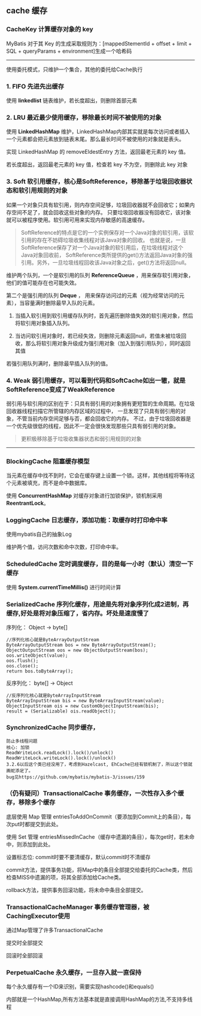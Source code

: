 ## cache 缓存

### CacheKey 计算缓存对象的 key

MyBatis 对于其 Key 的生成采取规则为：[mappedStementId + offset + limit + SQL + queryParams + environment]生成一个哈希码

------------------------------------------

使用委托模式，只维护一个集合，其他的委托给Cache执行

### 1. FIFO 先进先出缓存

使用 **linkedlist** 链表维护，若长度超出，则删除首部元素

### 2. LRU 最近最少使用缓存，移除最长时间不被使用的对象

使用 **LinkedHashMap** 维护，LinkedHashMap内部其实就是每次访问或者插入一个元素都会把元素放到链表末尾。那么最长时间不被使用的对象就是表头。

实现 LinkedHashMap 的 removeEldestEntry 方法，返回最老元素的 key 值。

若长度超出，返回最老元素的 key 值，检查若 key 不为空，则删除此 key 对象

### 3. Soft 软引用缓存，核心是SoftReference，移除基于垃圾回收器状态和软引用规则的对象

如果一个对象只具有软引用，则内存空间足够，垃圾回收器就不会回收它；如果内存空间不足了，就会回收这些对象的内存。
只要垃圾回收器没有回收它，该对象就可以被程序使用。软引用可用来实现内存敏感的高速缓存。   

> SoftReference的特点是它的一个实例保存对一个Java对象的软引用，该软引用的存在不妨碍垃圾收集线程对该Java对象的回收。
也就是说，一旦SoftReference保存了对一个Java对象的软引用后，在垃圾线程对这个Java对象回收前，
SoftReference类所提供的get()方法返回Java对象的强引用。另外，一旦垃圾线程回收该Java对象之后，get()方法将返回null。 

维护两个队列，一个是软引用的队列 **ReferenceQueue** ，用来保存软引用对象，他们的值可能存在也可能失效。

第二个是强引用的队列 **Deque** ， 用来保存访问过的元素（视为经常访问的元素），当容量满时删除最早入队的元素。

1. 当插入软引用到软引用缓存队列时，首先遍历删除值失效的软引用对象，然后将软引用对象插入队列。

2. 当访问软引用对象时，若已经失效，则删除元素返回null，若值未被垃圾回收，那么将软引用对象升级成为强引用对象（加入到强引用队列），同时返回其值

若强引用队列满时，删除最早插入队列的值。

### 4. Weak 弱引用缓存，可以看到代码和SoftCache如出一辙，就是SoftReference变成了WeakReference
         
弱引用与软引用的区别在于：只具有弱引用的对象拥有更短暂的生命周期。在垃圾回收器线程扫描它所管辖的内存区域的过程中，
一旦发现了只具有弱引用的对象，不管当前内存空间足够与否，都会回收它的内存。
不过，由于垃圾回收器是一个优先级很低的线程，因此不一定会很快发现那些只具有弱引用的对象。         
         
> 更积极移除基于垃圾收集器状态和弱引用规则的对象

----------------------------------------

### BlockingCache 阻塞缓存模型

当元素在缓存中找不到时，它会在缓存键上设置一个锁。这样，其他线程将等待这个元素被填充，而不是命中数据库。

使用 **ConcurrentHashMap** 对缓存对象进行加锁保护，锁机制采用 **ReentrantLock**。

### LoggingCache 日志缓存，添加功能：取缓存时打印命中率

使用mybatis自己的抽象Log

维护两个值，访问次数和命中次数，打印命中率。

### ScheduledCache 定时调度缓存，目的是每一小时（默认）清空一下缓存

使用 **System.currentTimeMillis()** 进行时间计算

### SerializedCache 序列化缓存，用途是先将对象序列化成2进制，再缓存,好处是将对象压缩了，省内存。坏处是速度慢了

序列化： Object -> byte[]
    
    //序列化核心就是ByteArrayOutputStream
    ByteArrayOutputStream bos = new ByteArrayOutputStream();
    ObjectOutputStream oos = new ObjectOutputStream(bos);
    oos.writeObject(value);
    oos.flush();
    oos.close();
    return bos.toByteArray();

反序列化： byte[] -> Object

    //反序列化核心就是ByteArrayInputStream
    ByteArrayInputStream bis = new ByteArrayInputStream(value);
    ObjectInputStream ois = new CustomObjectInputStream(bis);
    result = (Serializable) ois.readObject();
    
### SynchronizedCache 同步缓存，

    防止多线程问题
    核心: 加锁
    ReadWriteLock.readLock().lock()/unlock()
    ReadWriteLock.writeLock().lock()/unlock()
    3.2.6以后这个类已经没用了，考虑到Hazelcast, EhCache已经有锁机制了，所以这个锁就画蛇添足了。
    bug见https://github.com/mybatis/mybatis-3/issues/159
    
### （仍有疑问）TransactionalCache 事务缓存，一次性存入多个缓存，移除多个缓存

底层使用 Map 管理 entriesToAddOnCommit（要添加到Commit上的条目），每次put时都提交到此处。

使用 Set 管理 entriesMissedInCache（缓存中遗漏的条目），每次get时，若未命中，则添加到此处。

设置标志位: commit时要不要清缓存，默认commit时不清缓存

commit方法，提供事务功能，将Map中的条目全部提交给委托的Cache类，然后检查MISS中遗漏的项，将其全部添加给Cache类。

rollback方法，提供事务回滚功能，将未命中条目全部提交。

### TransactionalCacheManager 事务缓存管理器，被CachingExecutor使用

通过Map管理了许多TransactionalCache

提交时全部提交

回滚时全部回滚

### PerpetualCache 永久缓存，一旦存入就一直保持

每个永久缓存有一个ID来识别，需要实现hashcode()和equals()

内部就是一个HashMap,所有方法基本就是直接调用HashMap的方法,不支持多线程